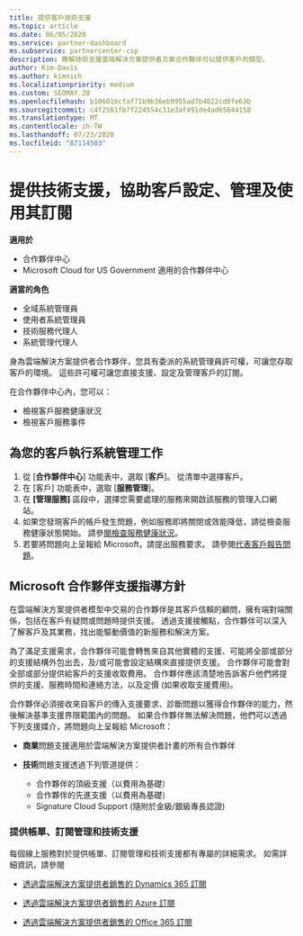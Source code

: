 ```yaml
---
title: 提供客戶技術支援
ms.topic: article
ms.date: 06/05/2020
ms.service: partner-dashboard
ms.subservice: partnercenter-csp
description: 瞭解技術支援雲端解決方案提供者方案合作夥伴可以提供客戶的類型。
author: Kim-Davis
ms.author: kimnich
ms.localizationpriority: medium
ms.custom: SEOMAY.20
ms.openlocfilehash: b10601bcfaf71b9b36eb9955ad7b4822cd0fe63b
ms.sourcegitcommit: c4f2561fb7f224554c31e3af491de4ad65644158
ms.translationtype: MT
ms.contentlocale: zh-TW
ms.lasthandoff: 07/23/2020
ms.locfileid: "87114503"
---
```

# <a name="provide-technical-support-to-help-customers-configure-manage-and-use-their-subscriptions"></a>提供技術支援，協助客戶設定、管理及使用其訂閱

**適用於**

- 合作夥伴中心
- Microsoft Cloud for US Government 適用的合作夥伴中心

**適當的角色**
- 全域系統管理員
- 使用者系統管理員
- 技術服務代理人
- 系統管理代理人

身為雲端解決方案提供者合作夥伴，您具有委派的系統管理員許可權，可讓您存取客戶的環境。 這些許可權可讓您直接支援、設定及管理客戶的訂閱。

在合作夥伴中心內，您可以：

- 檢視客戶服務健康狀況
- 檢視客戶服務事件

## <a name="perform-admin-tasks-for-your-customers"></a>為您的客戶執行系統管理工作

1. 從 [**合作夥伴中心**] 功能表中，選取 [**客戶**]。 從清單中選擇客戶。
2. 在 [客戶] 功能表中，選取 [**服務管理**]。
3. 在 **\[管理服務\]** 區段中，選擇您需要處理的服務來開啟該服務的管理入口網站。
4. 如果您發現客戶的帳戶發生問題，例如服務即將關閉或效能降低，請從檢查服務健康狀態開始。 請參[閱檢查服務健康狀況](check-service-health.md)。
5. 若要將問題向上呈報給 Microsoft，請提出服務要求。 請參閱[代表客戶報告問題](report-problems-on-behalf-of-a-customer.md)。

## <a name="microsoft-partner-support-guidance"></a>Microsoft 合作夥伴支援指導方針

在雲端解決方案提供者模型中交易的合作夥伴是其客戶信賴的顧問，擁有端對端關係，包括在客戶有疑問或問題時提供支援。 透過支援接觸點，合作夥伴可以深入了解客戶及其業務，找出能驅動價值的新服務和解決方案。

為了滿足支援需求，合作夥伴可能會轉售來自其他實體的支援、可能將全部或部分的支援結構外包出去，及/或可能會設定結構來直接提供支援。  合作夥伴可能會對全部或部分提供給客戶的支援收取費用。 合作夥伴應該清楚地告訴客戶他們將提供的支援、服務時間和連絡方法，以及定價 (如果收取支援費用)。 

合作夥伴必須接收來自客戶的傳入支援要求、診斷問題以獲得合作夥伴的能力，然後解決基準支援界限範圍內的問題。 如果合作夥伴無法解決問題，他們可以透過下列支援媒介，將問題向上呈報給 Microsoft：

- **商業**問題支援適用於雲端解決方案提供者計畫的所有合作夥伴

- **技術**問題支援透過下列管道提供：

  - 合作夥伴的頂級支援（以費用為基礎）
  - 合作夥伴的先進支援（以費用為基礎）
  - Signature Cloud Support (隨附於金級/銀級專長認證)

### <a name="providing-billing-subscription-management-and-technical-support"></a>提供帳單、訂閱管理和技術支援 

每個線上服務對於提供帳單、訂閱管理和技術支援都有專屬的詳細需求。 如需詳細資訊，請參閱

- [透過雲端解決方案提供者銷售的 Dynamics 365 訂閱](https://www.microsoftpartnercommunity.com/t5/CSP/Microsoft-Partner-Support-Guidance/m-p/5262#M30)

- [透過雲端解決方案提供者銷售的 Azure 訂閱](https://www.microsoftpartnercommunity.com/t5/CSP/Microsoft-Partner-Support-Guidance/m-p/5263#M31)

- [透過雲端解決方案提供者銷售的 Office 365 訂閱](https://www.microsoftpartnercommunity.com/t5/CSP/Microsoft-Partner-Support-Guidance/m-p/5264#M32)
